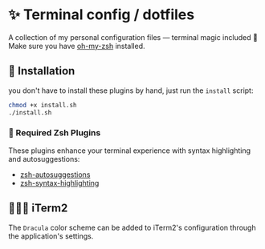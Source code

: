 # ✨ Terminal config / dotfiles
A collection of my personal configuration files — terminal magic included 🤠
<br>
Make sure you have [oh-my-zsh](https://ohmyz.sh/) installed.

## 🚀 Installation

you don't have to install these plugins by hand, just run the `install` script:
```bash
chmod +x install.sh
./install.sh
```

### 🔌 Required Zsh Plugins

These plugins enhance your terminal experience with syntax highlighting and autosuggestions:

- [zsh-autosuggestions](https://github.com/zsh-users/zsh-autosuggestions)
- [zsh-syntax-highlighting](https://github.com/zsh-users/zsh-syntax-highlighting)

## 🧛🏻‍♀️ iTerm2
The `Dracula` color scheme can be added to iTerm2's configuration through the application's settings.

